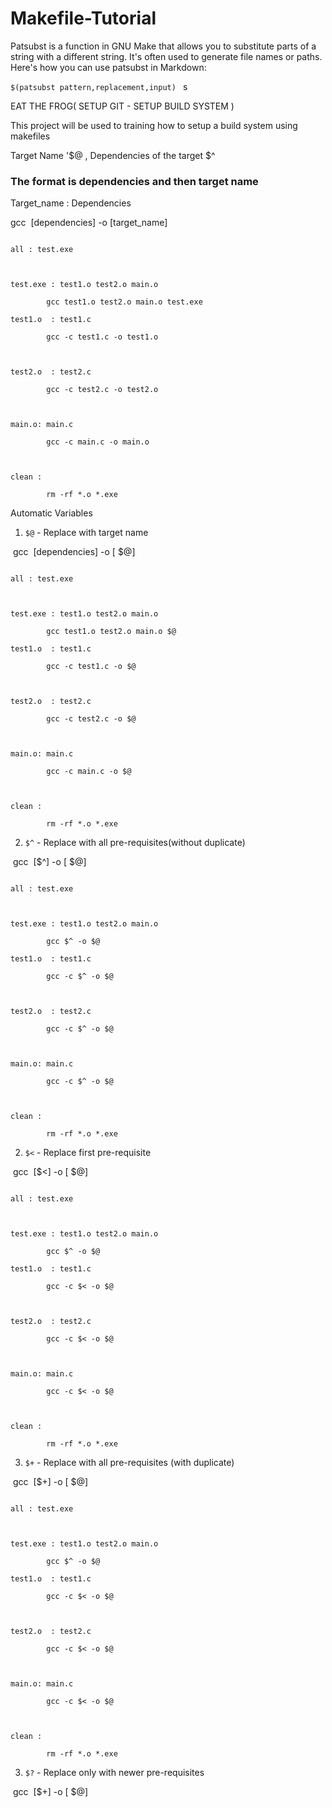 # Makefile-Tutorial

Patsubst is a function in GNU Make that allows you to substitute parts of a string with a different string. It's often used to generate file names or paths. Here's how you can use patsubst in Markdown:

`$(patsubst pattern,replacement,input)
`
s

EAT THE FROG( SETUP GIT - SETUP BUILD SYSTEM )

This project will be used to training how to setup a build system using makefiles

Target Name '$@ , Dependencies of the target $^

  
  
  
  

### The format is dependencies and then target name

Target_name : Dependencies

gcc  [dependencies] -o [target_name]

```Make

all : test.exe

  

test.exe : test1.o test2.o main.o

        gcc test1.o test2.o main.o test.exe

test1.o  : test1.c

        gcc -c test1.c -o test1.o

  

test2.o  : test2.c

        gcc -c test2.c -o test2.o

  

main.o: main.c

        gcc -c main.c -o main.o

  

clean :

        rm -rf *.o *.exe

```

  

Automatic Variables

1. `$@` - Replace with target name

 gcc  [dependencies] -o [ $@]

```Make

all : test.exe

  

test.exe : test1.o test2.o main.o

        gcc test1.o test2.o main.o $@

test1.o  : test1.c

        gcc -c test1.c -o $@

  

test2.o  : test2.c

        gcc -c test2.c -o $@

  

main.o: main.c

        gcc -c main.c -o $@

  

clean :

        rm -rf *.o *.exe

```

  

2. `$^` - Replace with all pre-requisites(without duplicate)

 gcc  [$^] -o [ $@]

```Make

all : test.exe

  

test.exe : test1.o test2.o main.o

        gcc $^ -o $@

test1.o  : test1.c

        gcc -c $^ -o $@

  

test2.o  : test2.c

        gcc -c $^ -o $@

  

main.o: main.c

        gcc -c $^ -o $@

  

clean :

        rm -rf *.o *.exe

```

  

2. `$<` - Replace first pre-requisite

 gcc  [$<] -o [ $@]

```Make

all : test.exe

  

test.exe : test1.o test2.o main.o

        gcc $^ -o $@

test1.o  : test1.c

        gcc -c $< -o $@

  

test2.o  : test2.c

        gcc -c $< -o $@

  

main.o: main.c

        gcc -c $< -o $@

  

clean :

        rm -rf *.o *.exe

```

  

3. `$+` - Replace with all pre-requisites (with duplicate)

 gcc  [$+] -o [ $@]

```Make

all : test.exe

  

test.exe : test1.o test2.o main.o

        gcc $^ -o $@

test1.o  : test1.c

        gcc -c $< -o $@

  

test2.o  : test2.c

        gcc -c $< -o $@

  

main.o: main.c

        gcc -c $< -o $@

  

clean :

        rm -rf *.o *.exe

```

  

3. `$?` - Replace only with newer pre-requisites

 gcc  [$+] -o [ $@]